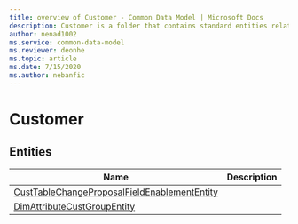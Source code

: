 ```yaml
---
title: overview of Customer - Common Data Model | Microsoft Docs
description: Customer is a folder that contains standard entities related to the Common Data Model.
author: nenad1002
ms.service: common-data-model
ms.reviewer: deonhe
ms.topic: article
ms.date: 7/15/2020
ms.author: nebanfic
---
```


# Customer


## Entities

|Name|Description|
|---|---|
|[CustTableChangeProposalFieldEnablementEntity](CustTableChangeProposalFieldEnablementEntity.md)||
|[DimAttributeCustGroupEntity](DimAttributeCustGroupEntity.md)||

